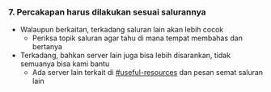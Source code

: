### 7. Percakapan harus dilakukan sesuai salurannya

- Walaupun berkaitan, terkadang saluran lain akan lebih cocok
    - Periksa topik saluran agar tahu di mana tempat membahas dan bertanya
- Terkadang, bahkan server lain juga bisa lebih disarankan, tidak semuanya bisa kami bantu
    - Ada server lain terkait di [#useful-resources](https://discord.com/channels/283769550611152897/638041441079263283) dan pesan semat saluran lain
